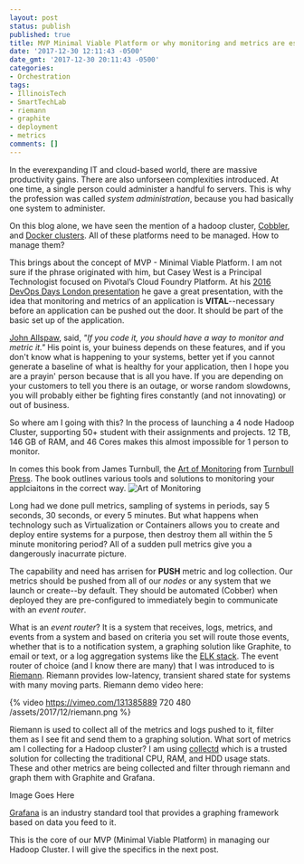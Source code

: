 ```yaml
---
layout: post
status: publish
published: true
title: MVP Minimal Viable Platform or why monitoring and metrics are essential  
date: '2017-12-30 12:11:43 -0500'
date_gmt: '2017-12-30 20:11:43 -0500'
categories:
- Orchestration
tags:
- IllinoisTech
- SmartTechLab
- riemann
- graphite
- deployment
- metrics
comments: []
---
```


In the everexpanding IT and cloud-based world, there are massive productivity gains.  There are also unforseen complexities introduced.   At one time, a single person could administer a handful fo servers.  This is why the profession was called *system administration*, because you had basically one system to administer.  

On this blog alone, we have seen the mention of a hadoop cluster, [Cobbler](https://en.wikipedia.org/wiki/Cobbler_\(software\)), and [Docker clusters](https://www.docker.com/). All of these platforms need to be managed.  How to manage them?  

This brings about the concept of MVP - Minimal Viable Platform.  I am not sure if the phrase originated with him, but Casey West is a Principal Technologist focused on Pivotal’s Cloud Foundry Platform.  At his [2016 DevOps Days London presentation](https://www.devopsdays.org/events/2016-london/program/casey-west/) he gave a great presentation, with the idea that monitoring and metrics of an application is **VITAL**--necessary before an application can be pushed out the door.  It should be part of the basic set up of the application. 

[John Allspaw](https://technical.ly/brooklyn/2017/11/14/former-etsy-cto-john-allspaw-launching-new-company/), said, *"If you code it, you should have a way to monitor and metric it."*  His point is, your buiness depends on these features, and if you don't know what is happening to your systems, better yet if you cannot generate a baseline of what is healthy for your application, then I hope you are a prayin' person because that is all you have.  If you are depending on your customers to tell you there is an outage, or worse random slowdowns, you will probably either be fighting fires constantly (and not innovating) or out of business.

So where am I going with this?  In the process of launching a 4 node Hadoop Cluster, supporting 50+ student with their assignments and projects.  12 TB, 146 GB of RAM, and 46 Cores makes this almost impossible for 1 person to monitor.  

In comes this book from James Turnbull, the [Art of Monitoring](https://artofmonitoring.com/) from [Turnbull Press](https://turnbull.press/).   The book outlines various tools and solutions to monitoring your applciaitons in the correct way.  ![*Art of Monitoring*](/assets/2017/12/aom.jpg)

Long had we done pull metrics, sampling of systems in periods, say 5 seconds, 30 seconds, or every 5 minutes.  But what happens when technology such as Virtualization or Containers allows you to create and deploy entire systems for a purpose, then destroy them all within the 5 minute monitoring period?  All of a sudden pull metrics give you a dangerously inacurrate picture.  

The capability and need has arrisen for **PUSH** metric and log collection.  Our metrics should be pushed from all of our *nodes* or any system that we launch or create--by default.  They should be automated (Cobber) when deployed they are pre-configured to immediately begin to communicate with an *event router*.  

What is an *event router*? It is a system that receives, logs, metrics, and events from a system and based on criteria you set will route those events, whether that is to a notification system, a graphing solution like Graphite, to email or text, or a log aggregation systems like the [ELK stack](https://www.elastic.co/products).  The event router of choice (and I know there are many) that I was introduced to is [Riemann](https://riemann.io). Riemann provides low-latency, transient shared state for systems with many moving parts.  Riemann demo video here:

{% video https://vimeo.com/131385889 720 480 /assets/2017/12/riemann.png %}

Riemann is used to collect all of the metrics and logs pushed to it, filter them as I see fit and send them to a graphing solution.  What sort of metrics am I collecting for a Hadoop cluster? I am using [collectd](https://collectd.org/) which is a trusted solution for collecting the traditional CPU, RAM, and HDD usage stats.  These and other metrics are being collected and filter through riemann and graph them with Graphite and Grafana. 

Image Goes Here

[Grafana](https://grafana.com/) is an industry standard tool that provides a graphing framework based on data you feed to it.

This is the core of our MVP (Minimal Viable Platform) in managing our Hadoop Cluster.  I will give the specifics in the next post.
